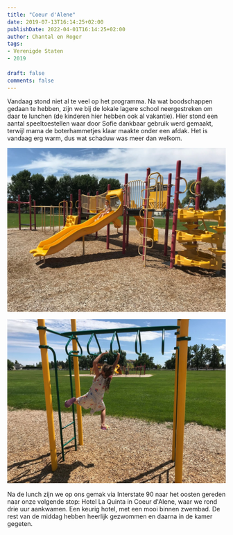 ```yaml
---
title: "Coeur d'Alene"
date: 2019-07-13T16:14:25+02:00
publishDate: 2022-04-01T16:14:25+02:00
author: Chantal en Roger
tags:
- Verenigde Staten
- 2019

draft: false
comments: false
---
```


Vandaag stond niet al te veel op het programma. Na wat boodschappen gedaan te hebben, zijn we bij de lokale lagere school neergestreken om daar te lunchen (de kinderen hier hebben ook al vakantie). Hier stond een aantal speeltoestellen waar door Sofie dankbaar gebruik werd gemaakt, terwijl mama de boterhammetjes klaar maakte onder een afdak. Het is vandaag erg warm, dus wat schaduw was meer dan welkom.

![Coeur d'Alene](./images/IMG_6130.JPG)

![Coeur d'Alene](./images/IMG_6123.JPG)

Na de lunch zijn we op ons gemak via Interstate 90 naar het oosten gereden naar onze volgende stop: Hotel La Quinta in Coeur d'Alene, waar we rond drie uur aankwamen. Een keurig hotel, met een mooi binnen zwembad. De rest van de middag hebben heerlijk gezwommen en daarna in de kamer gegeten.
